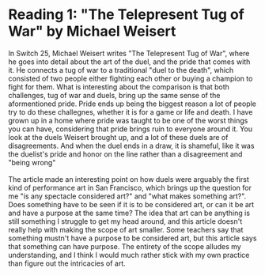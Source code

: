 <h1>Reading 1: "The Telepresent Tug of War" by Michael Weisert</h1>

In Switch 25, Michael Weisert writes "The Telepresent Tug of War", where he goes into detail about the art of the duel, and the pride that comes with it. He connects a tug of war to a traditional "duel to the death", which consisted of two people either fighting each other or buying a champion to fight for them. What is interesting about the comparison is that both challenges, tug of war and duels, bring up the same sense of the aformentioned pride. Pride ends up being the biggest reason a lot of people try to do these challegnes, whether it is for a game or life and death. I have grown up in a home where pride was taught to be one of the worst things you can have, considering that pride brings ruin to everyone around it. You look at the duels Weisert brought up, and a lot of these duels are of disagreements. And when the duel ends in a draw, it is shameful, like it was the duelist's pride and honor on the line rather than a disagreement and "being wrong"
<br><br>
The article made an interesting point on how duels were arguably the first kind of performance art in San Francisco, which brings up the question for me "is any spectacle considered art?" and "what makes something art?". Does something have to be seen if it is to be considered art, or can it be art and have a purpose at the same time? The idea that art can be anything is still something I struggle to get my head around, and this article doesn't really help with making the scope of art smaller. Some teachers say that something mustn't have a purpose to be considered art, but this article says that something can have purpose. The entirety of the scope alludes my understanding, and I think I would much rather stick with my own practice than figure out the intricacies of art.
